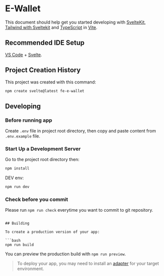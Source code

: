 # E-Wallet

This document should help get you started developing with [SvelteKit](https://kit.svelte.dev), [Tailwind with Sveltekit](https://tailwindcss.com/docs/guides/sveltekit) and [TypeScript](https://www.typescriptlang.org) in [Vite](https://vitejs.dev).

## Recommended IDE Setup

[VS Code](https://code.visualstudio.com/) + [Svelte](https://marketplace.visualstudio.com/items?itemName=svelte.svelte-vscode).

## Project Creation History

This project was created with this command:

```bash
npm create svelte@latest fe-e-wallet
```

## Developing

### Before running app

Create `.env` file in project root directory, then copy and paste content from `.env.example` file.

### Start Up a Development Server

Go to the project root directory then:

```bash
npm install
```

DEV env:

```bash
npm run dev
```

### Check before you commit

Please run `npm run check` everytime you want to commit to git repository.

````

## Building

To create a production version of your app:

```bash
npm run build
````

You can preview the production build with `npm run preview`.

> To deploy your app, you may need to install an [adapter](https://kit.svelte.dev/docs/adapters) for your target environment.
